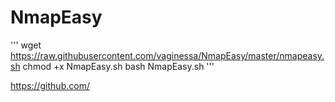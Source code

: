 # NmapEasy

'''
wget https://raw.githubusercontent.com/vaginessa/NmapEasy/master/nmapeasy.sh
chmod +x NmapEasy.sh bash NmapEasy.sh
'''

https://github.com/
